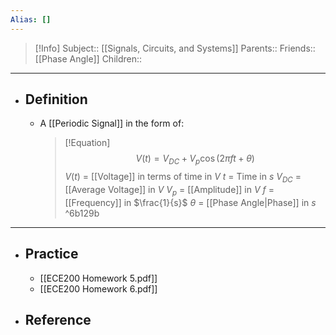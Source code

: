 ```yaml
---
Alias: []
---
```

> [!Info]
> Subject:: [[Signals, Circuits, and Systems]]
> Parents:: 
> Friends:: [[Phase Angle]]
> Children:: 
---
- ## Definition
	- A [[Periodic Signal]] in the form of:
	  > [!Equation]
	  > $$V(t)=V_{DC}+V_{p}\cos(2\pi ft+\theta)$$
	  > $V(t)$ = [[Voltage]] in terms of time in $V$
	  > $t$ = Time in $s$
	  > $V_{DC}$ = [[Average Voltage]] in $V$
	  > $V_{p}$ = [[Amplitude]] in $V$
	  > $f$ = [[Frequency]] in $\frac{1}{s}$
	  > $\theta$ = [[Phase Angle|Phase]] in $s$ ^6b129b
---
- ## Practice
	- [[ECE200 Homework 5.pdf]]
	- [[ECE200 Homework 6.pdf]]
- ## Reference
